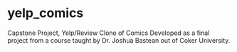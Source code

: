 # yelp_comics
Capstone Project, Yelp/Review Clone of Comics
Developed as a final project from a course taught by Dr. Joshua Bastean out of Coker University. 
